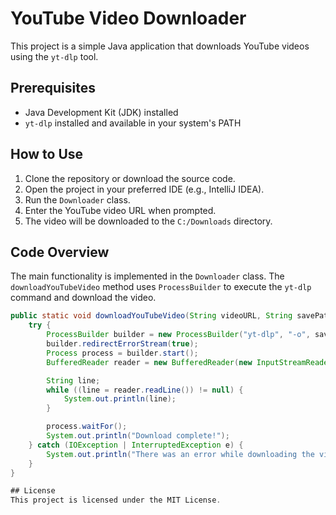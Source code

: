 # YouTube Video Downloader

This project is a simple Java application that downloads YouTube videos using the `yt-dlp` tool.

## Prerequisites

- Java Development Kit (JDK) installed
- `yt-dlp` installed and available in your system's PATH

## How to Use

1. Clone the repository or download the source code.
2. Open the project in your preferred IDE (e.g., IntelliJ IDEA).
3. Run the `Downloader` class.
4. Enter the YouTube video URL when prompted.
5. The video will be downloaded to the `C:/Downloads` directory.

## Code Overview

The main functionality is implemented in the `Downloader` class. The `downloadYouTubeVideo` method uses `ProcessBuilder` to execute the `yt-dlp` command and download the video.

```java
public static void downloadYouTubeVideo(String videoURL, String savePath) {
    try {
        ProcessBuilder builder = new ProcessBuilder("yt-dlp", "-o", savePath + "/%(title)s.%(ext)s", videoURL);
        builder.redirectErrorStream(true);
        Process process = builder.start();
        BufferedReader reader = new BufferedReader(new InputStreamReader(process.getInputStream()));

        String line;
        while ((line = reader.readLine()) != null) {
            System.out.println(line);
        }

        process.waitFor();
        System.out.println("Download complete!");
    } catch (IOException | InterruptedException e) {
        System.out.println("There was an error while downloading the video.");
    }
}

## License
This project is licensed under the MIT License.